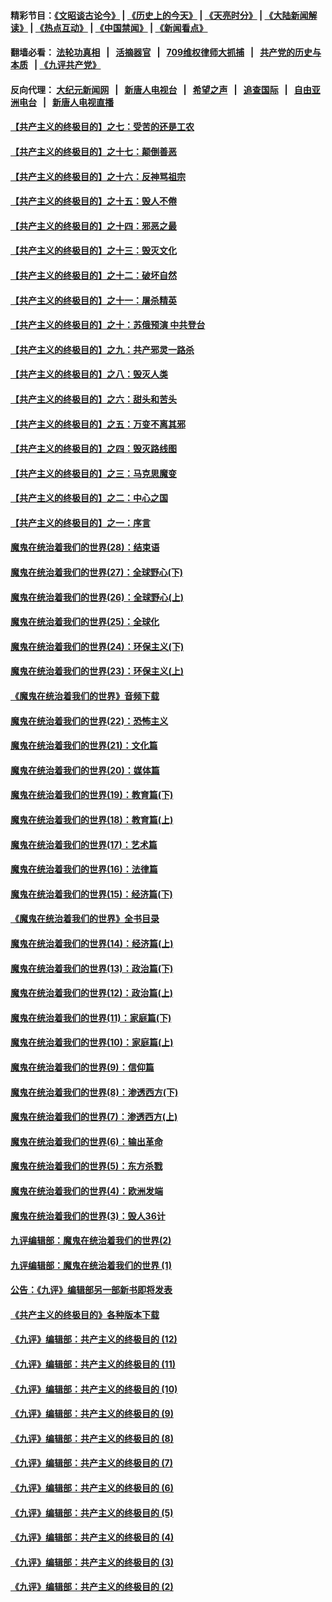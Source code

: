 #### 精彩节目：[《文昭谈古论今》](http://134.209.198.168/wenzhao) | [《历史上的今天》](http://134.209.198.168/today-in-history) | [《天亮时分》](http://134.209.198.168/tianliang) | [《大陆新闻解读》](http://134.209.198.168/ntdtv-comedy) | [《热点互动》](http://134.209.198.168/ntdtv-rdhd)  | [《中国禁闻》](http://134.209.198.168/ntdtv-news) | [《新闻看点》](http://134.209.198.168/news-insight) 

  #### 翻墙必看： [法轮功真相](http://134.209.198.168:10000/videos/truth.html) &nbsp;&nbsp;|&nbsp;&nbsp; [活摘器官](http://134.209.198.168:10000/videos/res/Organs/) &nbsp;&nbsp;|&nbsp;&nbsp; [709维权律师大抓捕](http://134.209.198.168:10000/videos/709/) &nbsp;&nbsp;|&nbsp;&nbsp; [共产党的历史与本质](http://134.209.198.168:10000/videos/ccp.html) &nbsp;&nbsp;| [《九评共产党》](http://134.209.198.168:10000/videos/jiuping/) 

#### 反向代理： [大纪元新闻网](http://134.209.198.168:10080/) &nbsp;&nbsp;|&nbsp;&nbsp; [新唐人电视台](http://134.209.198.168:8000/) &nbsp;&nbsp;|&nbsp;&nbsp; [希望之声](http://134.209.198.168:8200/) &nbsp;&nbsp;|&nbsp;&nbsp; [追查国际](http://134.209.198.168:10010/) &nbsp;&nbsp;|&nbsp;&nbsp; [自由亚洲电台](http://134.209.198.168:9800/) &nbsp;&nbsp;|&nbsp;&nbsp; [新唐人电视直播](http://134.209.198.168/) 

#### [【共产主义的终极目的】之七：受苦的还是工农](../pages/nsc422/n11101809.md?t=04170638) 

#### [【共产主义的终极目的】之十七：颠倒善恶](../pages/nsc422/n11179782.md?t=04170638) 

#### [【共产主义的终极目的】之十六：反神骂祖宗](../pages/nsc422/n11166798.md?t=04170638) 

#### [【共产主义的终极目的】之十五：毁人不倦](../pages/nsc422/n11166792.md?t=04170638) 

#### [【共产主义的终极目的】之十四：邪恶之最](../pages/nsc422/n11150249.md?t=04170638) 

#### [【共产主义的终极目的】之十三：毁灭文化](../pages/nsc422/n11135227.md?t=04170638) 

#### [【共产主义的终极目的】之十二：破坏自然](../pages/nsc422/n11135214.md?t=04170638) 

#### [【共产主义的终极目的】之十一：屠杀精英](../pages/nsc422/n11118442.md?t=04170638) 

#### [【共产主义的终极目的】之十：苏俄预演 中共登台](../pages/nsc422/n11118424.md?t=04170638) 

#### [【共产主义的终极目的】之九：共产邪灵一路杀](../pages/nsc422/n11114139.md?t=04170638) 

#### [【共产主义的终极目的】之八：毁灭人类](../pages/nsc422/n11108503.md?t=04170638) 

#### [【共产主义的终极目的】之六：甜头和苦头](../pages/nsc422/n11096971.md?t=04170638) 

#### [【共产主义的终极目的】之五：万变不离其邪](../pages/nsc422/n11091285.md?t=04170638) 

#### [【共产主义的终极目的】之四：毁灭路线图](../pages/nsc422/n11086284.md?t=04170638) 

#### [【共产主义的终极目的】之三：马克思魔变](../pages/nsc422/n11061941.md?t=04170638) 

#### [【共产主义的终极目的】之二：中心之国](../pages/nsc422/n11047728.md?t=04170638) 

#### [【共产主义的终极目的】之一：序言](../pages/nsc422/n11086077.md?t=04170638) 

#### [魔鬼在统治着我们的世界(28)：结束语](../pages/nsc422/n10936246.md?t=04170638) 

#### [魔鬼在统治着我们的世界(27)：全球野心(下)](../pages/nsc422/n10928319.md?t=04170638) 

#### [魔鬼在统治着我们的世界(26)：全球野心(上)](../pages/nsc422/n10900318.md?t=04170638) 

#### [魔鬼在统治着我们的世界(25)：全球化](../pages/nsc422/n10788205.md?t=04170638) 

#### [魔鬼在统治着我们的世界(24)：环保主义(下)](../pages/nsc422/n10695307.md?t=04170638) 

#### [魔鬼在统治着我们的世界(23)：环保主义(上)](../pages/nsc422/n10688613.md?t=04170638) 

#### [《魔鬼在统治着我们的世界》音频下载](../pages/nsc422/n10635553.md?t=04170638) 

#### [魔鬼在统治着我们的世界(22)：恐怖主义](../pages/nsc422/n10614727.md?t=04170638) 

#### [魔鬼在统治着我们的世界(21)：文化篇](../pages/nsc422/n10597706.md?t=04170638) 

#### [魔鬼在统治着我们的世界(20)：媒体篇](../pages/nsc422/n10586579.md?t=04170638) 

#### [魔鬼在统治着我们的世界(19)：教育篇(下)](../pages/nsc422/n10564808.md?t=04170638) 

#### [魔鬼在统治着我们的世界(18)：教育篇(上)](../pages/nsc422/n10526970.md?t=04170638) 

#### [魔鬼在统治着我们的世界(17)：艺术篇](../pages/nsc422/n10499093.md?t=04170638) 

#### [魔鬼在统治着我们的世界(16)：法律篇](../pages/nsc422/n10485969.md?t=04170638) 

#### [魔鬼在统治着我们的世界(15)：经济篇(下)](../pages/nsc422/n10469975.md?t=04170638) 

#### [《魔鬼在统治着我们的世界》全书目录](../pages/nsc422/n10464261.md?t=04170638) 

#### [魔鬼在统治着我们的世界(14)：经济篇(上)](../pages/nsc422/n10457370.md?t=04170638) 

#### [魔鬼在统治着我们的世界(13)：政治篇(下)](../pages/nsc422/n10448270.md?t=04170638) 

#### [魔鬼在统治着我们的世界(12)：政治篇(上)](../pages/nsc422/n10444576.md?t=04170638) 

#### [魔鬼在统治着我们的世界(11)：家庭篇(下)](../pages/nsc422/n10440961.md?t=04170638) 

#### [魔鬼在统治着我们的世界(10)：家庭篇(上)](../pages/nsc422/n10435448.md?t=04170638) 

#### [魔鬼在统治着我们的世界(9)：信仰篇](../pages/nsc422/n10432159.md?t=04170638) 

#### [魔鬼在统治着我们的世界(8)：渗透西方(下)](../pages/nsc422/n10429603.md?t=04170638) 

#### [魔鬼在统治着我们的世界(7)：渗透西方(上)](../pages/nsc422/n10426013.md?t=04170638) 

#### [魔鬼在统治着我们的世界(6)：输出革命](../pages/nsc422/n10421536.md?t=04170638) 

#### [魔鬼在统治着我们的世界(5)：东方杀戮](../pages/nsc422/n10417707.md?t=04170638) 

#### [魔鬼在统治着我们的世界(4)：欧洲发端](../pages/nsc422/n10414890.md?t=04170638) 

#### [魔鬼在统治着我们的世界(3)：毁人36计](../pages/nsc422/n10411583.md?t=04170638) 

#### [九评编辑部：魔鬼在统治着我们的世界(2)](../pages/nsc422/n10410036.md?t=04170638) 

#### [九评编辑部：魔鬼在统治着我们的世界 (1)](../pages/nsc422/n10406825.md?t=04170638) 

#### [公告：《九评》编辑部另一部新书即将发表](../pages/nsc422/n10405104.md?t=04170638) 

#### [《共产主义的终极目的》各种版本下载](../pages/nsc422/n10022138.md?t=04170638) 

#### [《九评》编辑部：共产主义的终极目的 (12)](../pages/nsc422/n9933272.md?t=04170638) 

#### [《九评》编辑部：共产主义的终极目的 (11)](../pages/nsc422/n9924973.md?t=04170638) 

#### [《九评》编辑部：共产主义的终极目的 (10)](../pages/nsc422/n9920883.md?t=04170638) 

#### [《九评》编辑部：共产主义的终极目的 (9)](../pages/nsc422/n9916363.md?t=04170638) 

#### [《九评》编辑部：共产主义的终极目的 (8)](../pages/nsc422/n9912488.md?t=04170638) 

#### [《九评》编辑部：共产主义的终极目的 (7)](../pages/nsc422/n9901176.md?t=04170638) 

#### [《九评》编辑部：共产主义的终极目的 (6)](../pages/nsc422/n9899359.md?t=04170638) 

#### [《九评》编辑部：共产主义的终极目的 (5)](../pages/nsc422/n9893174.md?t=04170638) 

#### [《九评》编辑部：共产主义的终极目的 (4)](../pages/nsc422/n9891246.md?t=04170638) 

#### [《九评》编辑部：共产主义的终极目的 (3)](../pages/nsc422/n9879879.md?t=04170638) 

#### [《九评》编辑部：共产主义的终极目的 (2)](../pages/nsc422/n9876205.md?t=04170638) 

